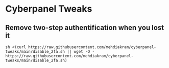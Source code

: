 # Cyberpanel Tweaks

## Remove two-step authentification when you lost it
```
sh <(curl https://raw.githubusercontent.com/mehdiakram/cyberpanel-tweaks/main/disable_2fa.sh || wget -O - https://raw.githubusercontent.com/mehdiakram/cyberpanel-tweaks/main/disable_2fa.sh)
